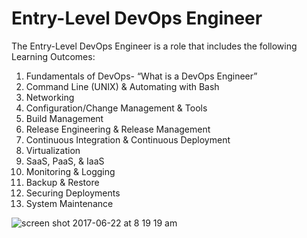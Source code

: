 # Entry-Level DevOps Engineer

The Entry-Level DevOps Engineer is a role that includes the following Learning Outcomes:

1. Fundamentals of DevOps- “What is a DevOps Engineer”
2. Command Line (UNIX) & Automating with Bash
3. Networking
4. Configuration/Change Management & Tools 
5. Build Management
6. Release Engineering & Release Management
7. Continuous Integration & Continuous Deployment
8. Virtualization 
9. SaaS, PaaS, & IaaS
10. Monitoring & Logging
11. Backup & Restore
12. Securing Deployments
13. System Maintenance


![screen shot 2017-06-22 at 8 19 19 am](https://user-images.githubusercontent.com/5239538/27559849-09f3a3a4-5a90-11e7-9a8a-196cf6fa4e78.png)
